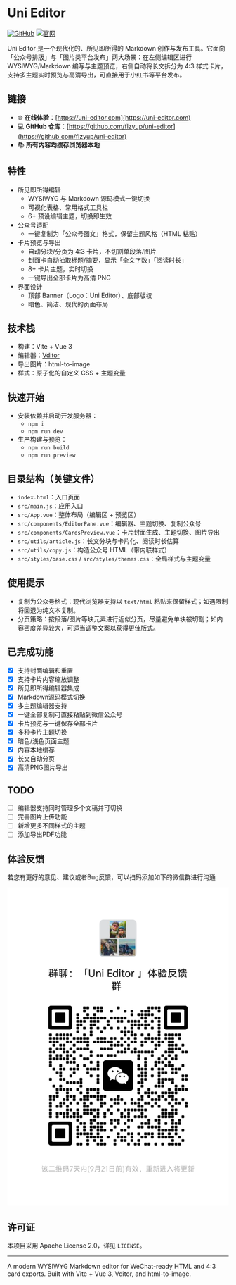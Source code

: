 # Uni Editor

[![GitHub](https://img.shields.io/badge/GitHub-flzyup/uni--editor-blue?logo=github)](https://github.com/flzyup/uni-editor)
[![官网](https://img.shields.io/badge/官网-uni--editor.com-green?logo=web)](https://uni-editor.com)

Uni Editor 是一个现代化的、所见即所得的 Markdown 创作与发布工具。它面向「公众号排版」与「图片类平台发布」两大场景：在左侧编辑区进行 WYSIWYG/Markdown 编写与主题预览，右侧自动将长文拆分为 4:3 样式卡片，支持多主题实时预览与高清导出，可直接用于小红书等平台发布。

## 链接

- 🌐 **在线体验**：[https://uni-editor.com](https://uni-editor.com)
- 💻 **GitHub 仓库**：[https://github.com/flzyup/uni-editor](https://github.com/flzyup/uni-editor)
- 📚 **所有内容均缓存浏览器本地**

## 特性
- 所见即所得编辑
  - WYSIWYG 与 Markdown 源码模式一键切换
  - 可视化表格、常用格式工具栏
  - 6+ 预设编辑主题，切换即生效
- 公众号适配
  - 一键复制为「公众号图文」格式，保留主题风格（HTML 粘贴）
- 卡片预览与导出
  - 自动分块/分页为 4:3 卡片，不切割单段落/图片
  - 封面卡自动抽取标题/摘要，显示「全文字数」「阅读时长」
  - 8+ 卡片主题，实时切换
  - 一键导出全部卡片为高清 PNG
- 界面设计
  - 顶部 Banner（Logo：Uni Editor）、底部版权
  - 暗色、简洁、现代的页面布局

## 技术栈
- 构建：Vite + Vue 3
- 编辑器：[Vditor](https://github.com/Vanessa219/vditor)
- 导出图片：html-to-image
- 样式：原子化的自定义 CSS + 主题变量

## 快速开始
- 安装依赖并启动开发服务器：
  - `npm i`
  - `npm run dev`
- 生产构建与预览：
  - `npm run build`
  - `npm run preview`

## 目录结构（关键文件）
- `index.html`：入口页面
- `src/main.js`：应用入口
- `src/App.vue`：整体布局（编辑区 + 预览区）
- `src/components/EditorPane.vue`：编辑器、主题切换、复制公众号
- `src/components/CardsPreview.vue`：卡片封面生成、主题切换、图片导出
- `src/utils/article.js`：长文分块与卡片化、阅读时长估算
- `src/utils/copy.js`：构造公众号 HTML（带内联样式）
- `src/styles/base.css` / `src/styles/themes.css`：全局样式与主题变量

## 使用提示
- 复制为公众号格式：现代浏览器支持以 `text/html` 粘贴来保留样式；如遇限制将回退为纯文本复制。
- 分页策略：按段落/图片等块元素进行近似分页，尽量避免单块被切割；如内容密度差异较大，可适当调整文案以获得更佳版式。

## 已完成功能

- [x] 支持封面编辑和重置
- [x] 支持卡片内容缩放调整  
- [x] 所见即所得编辑器集成
- [x] Markdown源码模式切换
- [x] 多主题编辑器支持
- [x] 一键全部复制可直接粘贴到微信公众号
- [x] 卡片预览与一键保存全部卡片
- [x] 多种卡片主题切换
- [x] 暗色/浅色页面主题
- [x] 内容本地缓存
- [x] 长文自动分页
- [x] 高清PNG图片导出

## TODO

- [ ] 编辑器支持同时管理多个文稿并可切换
- [ ] 完善图片上传功能
- [ ] 新增更多不同样式的主题
- [ ] 添加导出PDF功能

## 体验反馈

若您有更好的意见、建议或者Bug反馈，可以扫码添加如下的微信群进行沟通

![Uni Editor体验反馈微信群](raw/wechat_group.png)

## 许可证
本项目采用 Apache License 2.0，详见 `LICENSE`。

---
A modern WYSIWYG Markdown editor for WeChat-ready HTML and 4:3 card exports. Built with Vite + Vue 3, Vditor, and html-to-image.
